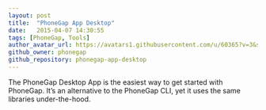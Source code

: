 ```yaml
---
layout: post
title:  "PhoneGap App Desktop"
date:   2015-04-07 14:30:55
tags: [PhoneGap, Tools]
author_avatar_url: https://avatars1.githubusercontent.com/u/60365?v=3&s=200
github_owner: phonegap
github_repository: phonegap-app-desktop
---
```


The PhoneGap Desktop App is the easiest way to get started with PhoneGap. It’s an alternative to the PhoneGap CLI, yet it uses the same libraries under-the-hood.